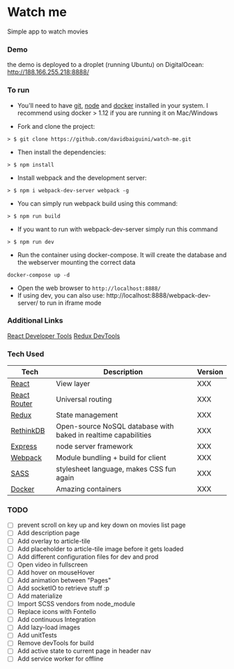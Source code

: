 # Watch me
Simple app to watch movies


### Demo
the demo is deployed to a droplet (running Ubuntu) on DigitalOcean: http://188.166.255.218:8888/


### To run

* You'll need to have [git](https://git-scm.com/), [node](https://nodejs.org/en/) and [docker](https://www.docker.com/) installed in your system. I recommend using docker > 1.12 if you are running it on Mac/Windows

* Fork and clone the project:
```
> $ git clone https://github.com/davidbaiguini/watch-me.git
```

* Then install the dependencies:
```
> $ npm install
```

* Install webpack and the development server:
```
> $ npm i webpack-dev-server webpack -g
```

* You can simply run webpack build using this command:
```
> $ npm run build
```

* If you want to run with webpack-dev-server simply run this command
```
> $ npm run dev
```

* Run the container using docker-compose. It will create the database and the webserver mounting the correct data
```
docker-compose up -d
```

* Open the web browser to `http://localhost:8888/`
* If using dev, you can also use: http://localhost:8888/webpack-dev-server/ to run in iframe mode


### Additional Links

[React Developer  Tools](https://chrome.google.com/webstore/detail/react-developer-tools/fmkadmapgofadopljbjfkapdkoienihi)
[Redux DevTools](https://chrome.google.com/webstore/detail/redux-devtools/lmhkpmbekcpmknklioeibfkpmmfibljd)


### Tech Used

| **Tech** | **Description** | **Version** |
| ---------|-----------------|-------------|
| [React](https://facebook.github.io/react/) | View layer | XXX |
| [React Router](https://github.com/reactjs/react-router) | Universal routing | XXX |
| [Redux](http://redux.js.org/) | State management | XXX |
| [RethinkDB](http://www.rethinkdb.com) | Open-source NoSQL database with baked in realtime capabilities | XXX |
| [Express](http://expressjs.com/) | node server framework | XXX |
| [Webpack](https://webpack.github.io/) | Module bundling + build for client | XXX |
| [SASS](http://sass-lang.com/) |  stylesheet language, makes CSS fun again | XXX |
| [Docker](https://www.docker.com/) |  Amazing containers | XXX |



### TODO
- [ ] prevent scroll on key up and key down on movies list page
- [ ] Add description page
- [ ] Add overlay to article-tile
- [ ] Add placeholder to article-tile image before it gets loaded
- [ ] Add different configuration files for dev and prod
- [ ] Open video in fullscreen
- [ ] Add hover on mouseHover
- [ ] Add animation between "Pages"
- [ ] Add socketIO to retrieve stuff :p
- [ ] Add materialize
- [ ] Import SCSS vendors from node_module
- [ ] Replace icons with Fontello
- [ ] Add continuous Integration
- [ ] Add lazy-load images
- [ ] Add unitTests
- [ ] Remove devTools for build
- [ ] Add active state to current page in header nav
- [ ] Add service worker for offline
